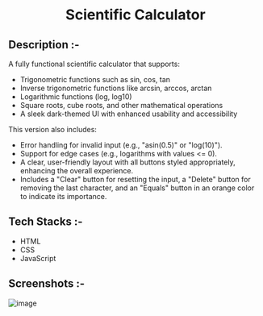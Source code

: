 # <p align="center">Scientific Calculator</p>

## Description :-

A fully functional scientific calculator that supports:

- Trigonometric functions such as sin, cos, tan
- Inverse trigonometric functions like arcsin, arccos, arctan
- Logarithmic functions (log, log10)
- Square roots, cube roots, and other mathematical operations
- A sleek dark-themed UI with enhanced usability and accessibility

This version also includes:

- Error handling for invalid input (e.g., "asin(0.5)" or "log(10)").
- Support for edge cases (e.g., logarithms with values <= 0).
- A clear, user-friendly layout with all buttons styled appropriately, enhancing the overall experience.
- Includes a "Clear" button for resetting the input, a "Delete" button for removing the last character, and an "Equals" button in an orange color to indicate its importance.

## Tech Stacks :-

- HTML
- CSS
- JavaScript

## Screenshots :-

![image](https://github.com/user-attachments/assets/0fae5a34-a2eb-47ac-a922-c7d9ec4beebf)
